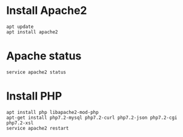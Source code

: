# Install Apache2 
```
apt update 
apt install apache2
```
# Apache status 
```
service apache2 status 
```

# Install PHP
```
apt install php libapache2-mod-php
apt-get install php7.2-mysql php7.2-curl php7.2-json php7.2-cgi php7.2-xsl
service apache2 restart
```
